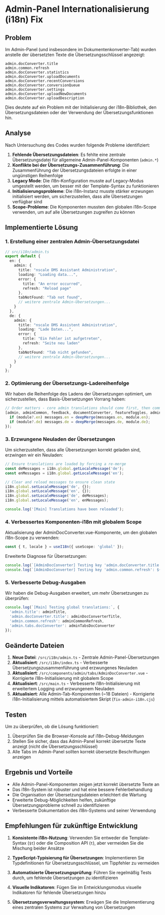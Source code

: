 # Admin-Panel Internationalisierung (i18n) Fix

## Problem

Im Admin-Panel (und insbesondere im Dokumentenkonverter-Tab) wurden anstelle der übersetzten Texte die Übersetzungsschlüssel angezeigt:

```
admin.docConverter.title
admin.common.refresh
admin.docConverter.statistics
admin.docConverter.uploadDocuments
admin.docConverter.recentConversions
admin.docConverter.conversionQueue
admin.docConverter.settings
admin.docConverter.uploadNewDocuments
admin.docConverter.uploadDescription
```

Dies deutete auf ein Problem mit der Initialisierung der i18n-Bibliothek, den Übersetzungsdateien oder der Verwendung der Übersetzungsfunktionen hin.

## Analyse

Nach Untersuchung des Codes wurden folgende Probleme identifiziert:

1. **Fehlende Übersetzungsdateien**: Es fehlte eine zentrale Übersetzungsdatei für allgemeine Admin-Panel-Komponenten (`admin.*`)
2. **Konflikte bei der Übersetzungs-Zusammenführung**: Die Zusammenführung der Übersetzungsdateien erfolgte in einer ungünstigen Reihenfolge
3. **Legacy Mode**: Die i18n-Konfiguration musste auf Legacy-Modus umgestellt werden, um besser mit der Template-Syntax zu funktionieren
4. **Initialisierungsprobleme**: Die i18n-Instanz musste stärker erzwungen initialisiert werden, um sicherzustellen, dass alle Übersetzungen verfügbar sind
5. **Scope-Probleme**: Die Komponenten mussten den globalen i18n-Scope verwenden, um auf alle Übersetzungen zugreifen zu können

## Implementierte Lösung

### 1. Erstellung einer zentralen Admin-Übersetzungsdatei

```typescript
// src/i18n/admin.ts
export default {
  en: {
    admin: {
      title: "nscale DMS Assistant Administration",
      loading: "Loading data...",
      error: {
        title: "An error occurred",
        refresh: "Reload page"
      },
      tabNotFound: "Tab not found",
      // weitere zentrale Admin-Übersetzungen...
    }
  },
  de: {
    admin: {
      title: "nscale DMS Assistent Administration",
      loading: "Lade Daten...",
      error: {
        title: "Ein Fehler ist aufgetreten",
        refresh: "Seite neu laden"
      },
      tabNotFound: "Tab nicht gefunden",
      // weitere zentrale Admin-Übersetzungen...
    }
  }
};
```

### 2. Optimierung der Übersetzungs-Ladereihenfolge

Wir haben die Reihenfolge des Ladens der Übersetzungen optimiert, um sicherzustellen, dass Basis-Übersetzungen Vorrang haben:

```typescript
// Order matters - core admin translations should come first, then common, then specific modules
[admin, adminCommon, feedback, documentConverter, featureToggles, adminTabs].forEach(module => {
  if (module?.en) messages.en = deepMerge(messages.en, module.en);
  if (module?.de) messages.de = deepMerge(messages.de, module.de);
});
```

### 3. Erzwungene Neuladen der Übersetzungen

Um sicherzustellen, dass alle Übersetzungen korrekt geladen sind, erzwingen wir ein Neuladen:

```typescript
// Ensure translations are loaded by forcing a re-merge
const deMessages = i18n.global.getLocaleMessage('de');
const enMessages = i18n.global.getLocaleMessage('en');

// Clear and reload messages to ensure clean state
i18n.global.setLocaleMessage('de', {});
i18n.global.setLocaleMessage('en', {});
i18n.global.setLocaleMessage('de', deMessages);
i18n.global.setLocaleMessage('en', enMessages);

console.log('[Main] Translations have been reloaded');
```

### 4. Verbessertes Komponenten-i18n mit globalem Scope

Aktualisierung der AdminDocConverter.vue-Komponente, um den globalen i18n-Scope zu verwenden:

```typescript
const { t, locale } = useI18n({ useScope: 'global' });
```

Erweiterte Diagnose für Übersetzungen:

```typescript
console.log(`[AdminDocConverter] Testing key 'admin.docConverter.title': ${t('admin.docConverter.title')}`);
console.log(`[AdminDocConverter] Testing key 'admin.common.refresh': ${t('admin.common.refresh')}`);
```

### 5. Verbesserte Debug-Ausgaben

Wir haben die Debug-Ausgaben erweitert, um mehr Übersetzungen zu überprüfen:

```typescript
console.log(`[Main] Testing global translations:`, {
  'admin.title': adminTitle,
  'admin.docConverter.title': adminDocConverterTitle,
  'admin.common.refresh': adminCommonRefresh,
  'admin.tabs.docConverter': adminTabsDocConverter
});
```

## Geänderte Dateien

1. **Neue Datei**: `/src/i18n/admin.ts` - Zentrale Admin-Panel-Übersetzungen
2. **Aktualisiert**: `/src/i18n/index.ts` - Verbesserte Übersetzungszusammenführung und erzwungenes Neuladen
3. **Aktualisiert**: `/src/components/admin/tabs/AdminDocConverter.vue` - Korrigierte i18n-Initialisierung mit globalem Scope
4. **Aktualisiert**: `/src/main.ts` - Verbesserte i18n-Initialisierung mit erweitertem Logging und erzwungenem Neuladen
5. **Aktualisiert**: Alle Admin-Tab-Komponenten (~18 Dateien) - Korrigierte i18n-Initialisierung mittels automatisiertem Skript (`fix-admin-i18n.cjs`)

## Testen

Um zu überprüfen, ob die Lösung funktioniert:

1. Überprüfen Sie die Browser-Konsole auf i18n-Debug-Meldungen
2. Stellen Sie sicher, dass das Admin-Panel korrekt übersetzte Texte anzeigt (nicht die Übersetzungsschlüssel)
3. Alle Tabs im Admin-Panel sollten korrekt übersetzte Beschriftungen anzeigen

## Ergebnis und Vorteile

- Alle Admin-Panel-Komponenten zeigen jetzt korrekt übersetzte Texte an
- Das i18n-System ist robuster und hat eine bessere Fehlerbehandlung
- Die Organisation der Übersetzungsdateien erleichtert die Wartung
- Erweiterte Debug-Möglichkeiten helfen, zukünftige Übersetzungsprobleme schnell zu identifizieren
- Verbesserte Dokumentation des i18n-Systems und seiner Verwendung

## Empfehlungen für zukünftige Entwicklung

1. **Konsistente i18n-Nutzung**: Verwenden Sie entweder die Template-Syntax (`$t`) oder die Composition API (`t`), aber vermeiden Sie die Mischung beider Ansätze

2. **TypeScript-Typisierung für Übersetzungen**: Implementieren Sie Typdefinitionen für Übersetzungsschlüssel, um Tippfehler zu vermeiden

3. **Automatisierte Übersetzungsprüfung**: Führen Sie regelmäßig Tests durch, um fehlende Übersetzungen zu identifizieren

4. **Visuelle Indikatoren**: Fügen Sie im Entwicklungsmodus visuelle Indikatoren für fehlende Übersetzungen hinzu

5. **Übersetzungsverwaltungssystem**: Erwägen Sie die Implementierung eines zentralen Systems zur Verwaltung von Übersetzungen